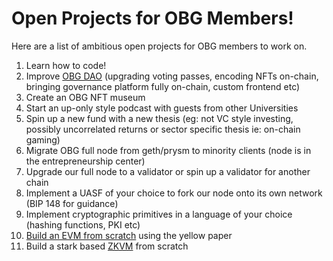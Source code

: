 # Open Projects for OBG Members!
Here are a list of ambitious open projects for OBG members to work on. 

1. Learn how to code!
2. Improve [OBG DAO](https://github.com/0xkrabbypatty/OBG-DAO) (upgrading voting passes, encoding NFTs on-chain, bringing governance platform fully on-chain, custom frontend etc)
3. Create an OBG NFT museum
4. Start an up-only style podcast with guests from other Universities
5. Spin up a new fund with a new thesis (eg: not VC style investing, possibly uncorrelated returns or sector specific thesis ie: on-chain gaming) 
6. Migrate OBG full node from geth/prysm to minority clients (node is in the entrepreneurship center)
7. Upgrade our full node to a validator or spin up a validator for another chain
8. Implement a UASF of your choice to fork our node onto its own network (BIP 148 for guidance)
9. Implement cryptographic primitives in a language of your choice (hashing functions, PKI etc)
10. [Build an EVM from scratch](https://www.notion.so/Building-an-EVM-from-scratch-part-1-the-execution-context-c28ebb4200c94f6fb75948a5feffc686) using the yellow paper
11. Build a stark based [ZKVM](https://aszepieniec.github.io/stark-brainfuck/) from scratch
